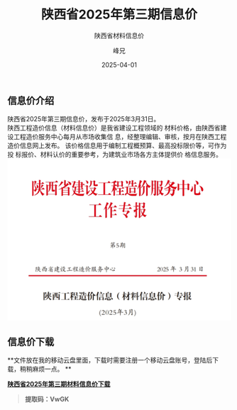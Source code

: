 ﻿---
layout:     post
title:      陕西省2025年第三期信息价
subtitle:   陕西省材料信息价
date:       2025-04-01
author:     峰兄
header-img: img/the-first.png
catalog: true
tags:
- 材料信息价
---
## 信息价介绍 ##
  陕西省2025年第三期信息价，发布于2025年3月31日。  
  陕西工程造价信息（材料信息价）是我省建设工程领域的
材料价格，由陕西省建设工程造价服务中心每月从市场收集信
息，经整理编辑、审核，按月在陕西工程造价信息网上发布。
该价格信息用于编制工程概预算、最高投标限价等，可作为投
标报价、材料认价的重要参考，为建筑业市场各方主体提供价
格信息服务。  
![**2025年第三期信息价**][1]

## 信息价下载 ##
**文件放在我的移动云盘里面，下载时需要注册一个移动云盘账号，登陆后下载，稍稍麻烦一点。 ** 

  
[**陕西省2025年第三期材料信息价下载**][2]  

> **提取码：VwGK**




  [1]: /img-post/xxj2025-03.png
  [2]: https://caiyun.139.com/m/i?105Cq9pTaD1Ce
